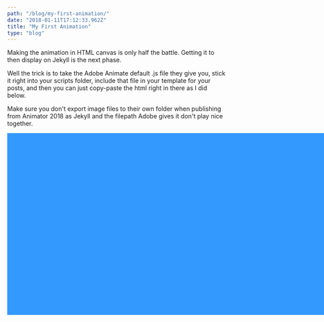 ```yaml
---
path: "/blog/my-first-animation/"
date: "2018-01-11T17:12:33.962Z"
title: "My First Animation"
type: "blog"
---
```


Making the animation in HTML canvas is only half the battle. Getting it to then
display on Jekyll is the next phase.

Well the trick is to take the Adobe Animate default .js file they give you, stick it right into your scripts folder, include that file in your template for your posts, and then you can just copy-paste the html right in there as I did below.

Make sure you don't export image files to their own folder when publishing from Animator 2018 as Jekyll and the filepath Adobe gives it don't play nice together.

<div id="animation_container" style="background-color:rgba(51, 153, 255, 1.00); width:747px; height:420px">
  <canvas id="canvas" width="747" height="420" style="position: absolute; display: block; background-color:rgba(51, 153, 255, 1.00);"></canvas>
  <div id="dom_overlay_container" style="pointer-events:none; overflow:hidden; width:747px; height:420px; position: absolute; left: 0px; top: 0px; display: block;">
  </div>
</div>
